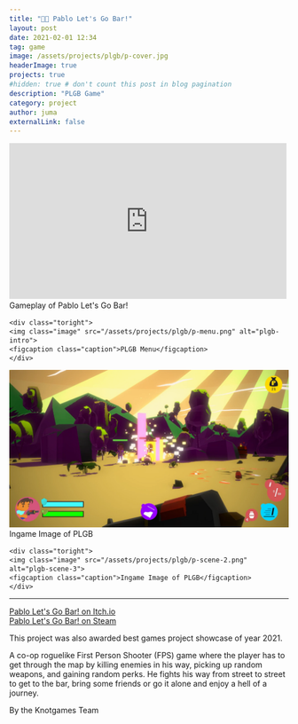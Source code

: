 ```yaml
---
title: "🏃💨 Pablo Let's Go Bar!"
layout: post
date: 2021-02-01 12:34
tag: game
image: /assets/projects/plgb/p-cover.jpg
headerImage: true
projects: true
#hidden: true # don't count this post in blog pagination
description: "PLGB Game"
category: project
author: juma
externalLink: false
---
```


<div class="side-by-side">
    <div class="toleft">
    <iframe width="500" height="281" src="https://www.youtube.com/embed/9McBQ59nL5M" frameborder="0" allowfullscreen></iframe>
    <figcaption class="caption">Gameplay of Pablo Let's Go Bar!</figcaption>
    </div>

    <div class="toright">
    <img class="image" src="/assets/projects/plgb/p-menu.png" alt="plgb-intro">
    <figcaption class="caption">PLGB Menu</figcaption>
    </div>
</div>

<div class="side-by-side">
    <div class="toleft">
    <img class="image" src="/assets/projects/plgb/p-scene-1.png" alt="plgb-scene-2">
    <figcaption class="caption">Ingame Image of PLGB</figcaption>
    </div>

    <div class="toright">
    <img class="image" src="/assets/projects/plgb/p-scene-2.png" alt="plgb-scene-3">
    <figcaption class="caption">Ingame Image of PLGB</figcaption>
    </div>
</div>

---

[Pablo Let's Go Bar! on Itch.io](https://flamencoman.itch.io/projectplgb)<br>
[Pablo Let's Go Bar! on Steam](https://store.steampowered.com/app/1676180/Pablo_Lets_Go_Bar/)

This project was also awarded best games project showcase of year 2021.

A co-op roguelike First Person Shooter (FPS) game where the player has to get through the map by killing enemies in his way, picking up random weapons, and gaining random perks. He fights his way from street to street to get to the bar, bring some friends or go it alone and enjoy a hell of a journey.

By the Knotgames Team


